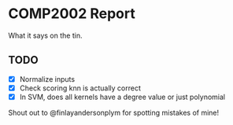 # COMP2002 Report

What it says on the tin.

## TODO

- [x] Normalize inputs
- [x] Check scoring knn is actually correct
- [x] In SVM, does all kernels have a degree value or just polynomial

Shout out to @finlayandersonplym for spotting mistakes of mine!
